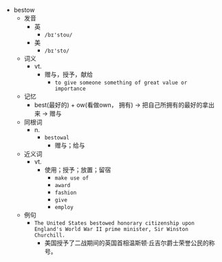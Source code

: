 - bestow
  - 发音
    - 英
      - `/bɪ'stou/`
    - 美
      - `/bɪ'sto/`
  - 词义
    - vt.
      - 赠与，授予，献给
        - `to give someone something of great value or importance`
  - 记忆
    - best(最好的) + ow(看做own， 拥有) → 把自己所拥有的最好的拿出来 → 赠与
  - 同根词
    - n.
      - `bestowal`
        - 赠与；给与
  - 近义词
    - vt.
      - 使用；授予；放置；留宿
        - `make use of`
        - `award`
        - `fashion`
        - `give`
        - `employ`
  - 例句
    - `The United States bestowed honorary citizenship upon England's World War II prime minister, Sir Winston Churchill.`
      - 美国授予了二战期间的英国首相温斯顿·丘吉尔爵士荣誉公民的称号。

